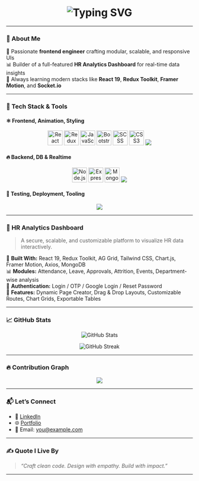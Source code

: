 <!-- Typing Animation Header -->
<h1 align="center">
  <img src="https://readme-typing-svg.demolab.com?font=Fira+Code&weight=500&size=30&pause=1000&color=58A6FF&center=true&vCenter=true&width=&lines=Hi+%F0%9F%91%8B%2C+I'm+Jameen+Raj;Frontend+Developer+%7C+React+Enthusiast;Dashboard+Architect+%7C+UI%2FUX+Specialist" alt="Typing SVG" />
</h1>

---

### 🚀 About Me

🎯 Passionate **frontend engineer** crafting modular, scalable, and responsive UIs  
📊 Builder of a full-featured **HR Analytics Dashboard** for real-time data insights  
🌱 Always learning modern stacks like **React 19**, **Redux Toolkit**, **Framer Motion**, and **Socket.io**

---

### 🧰 Tech Stack & Tools

#### ⚛️ Frontend, Animation, Styling

<p align="center">
  <img src="https://cdn.jsdelivr.net/gh/devicons/devicon/icons/react/react-original.svg" width="40" alt="React" />
  <img src="https://cdn.jsdelivr.net/gh/devicons/devicon/icons/redux/redux-original.svg" width="40" alt="Redux" />
  <img src="https://cdn.jsdelivr.net/gh/devicons/devicon/icons/javascript/javascript-original.svg" width="40" alt="JavaScript" />
  <img src="https://cdn.jsdelivr.net/gh/devicons/devicon/icons/bootstrap/bootstrap-original.svg" width="40" alt="Bootstrap" />
  <img src="https://cdn.jsdelivr.net/gh/devicons/devicon/icons/sass/sass-original.svg" width="40" alt="SCSS" />
  <img src="https://cdn.jsdelivr.net/gh/devicons/devicon/icons/css3/css3-original.svg" width="40" alt="CSS3" />
  <img src="https://skillicons.dev/icons?i=tailwind,gsap,framer" />
</p>

#### 🔥 Backend, DB & Realtime

<p align="center">
  <img src="https://cdn.jsdelivr.net/gh/devicons/devicon/icons/nodejs/nodejs-original.svg" width="40" alt="Node.js" />
  <img src="https://cdn.jsdelivr.net/gh/devicons/devicon/icons/express/express-original.svg" width="40" alt="Express" />
  <img src="https://cdn.jsdelivr.net/gh/devicons/devicon/icons/mongodb/mongodb-original.svg" width="40" alt="MongoDB" />
  <img src="https://skillicons.dev/icons?i=mongodb,firebase,socketio" />
</p>

#### 🧪 Testing, Deployment, Tooling

<p align="center">
  <img src="https://skillicons.dev/icons?i=vite,webpack,jest,storybook,netlify,aws" />
</p>

---

### 📌 HR Analytics Dashboard

> A secure, scalable, and customizable platform to visualize HR data interactively.

🧠 **Built With:** React 19, Redux Toolkit, AG Grid, Tailwind CSS, Chart.js, Framer Motion, Axios, MongoDB  
📊 **Modules:** Attendance, Leave, Approvals, Attrition, Events, Department-wise analysis  
🔐 **Authentication:** Login / OTP / Google Login / Reset Password  
🧩 **Features:** Dynamic Page Creator, Drag & Drop Layouts, Customizable Routes, Chart Grids, Exportable Tables  

---

### 📈 GitHub Stats

<p align="center">
  <picture>
    <source media="(prefers-color-scheme: dark)" srcset="https://github-readme-stats.vercel.app/api?username=jameenraj16&show_icons=true&theme=radical" />
    <source media="(prefers-color-scheme: light)" srcset="https://github-readme-stats.vercel.app/api?username=jameenraj16&show_icons=true&theme=default" />
    <img alt="GitHub Stats" src="https://github-readme-stats.vercel.app/api?username=jameenraj16&show_icons=true" />
  </picture>
</p>

<p align="center">
  <img src="https://github-readme-streak-stats.herokuapp.com?user=jameenraj16&theme=radical&date_format=M%20j%5B%2C%20Y%5D" alt="GitHub Streak" />
</p>

---

### 🔥 Contribution Graph

<p align="center">
  <img src="https://github-readme-activity-graph.vercel.app/graph?username=jameenraj16&theme=react-dark&bg_color=1A1B27&color=58A6FF&line=58A6FF&point=FFFFFF" />
</p>

---

### 📬 Let’s Connect

- 💼 [LinkedIn](https://www.linkedin.com/in/your-profile)
- 🌐 [Portfolio](https://your-portfolio.com)
- 📧 Email: you@example.com

---

### ✍️ Quote I Live By

> *“Craft clean code. Design with empathy. Build with impact.”*

---

